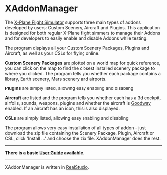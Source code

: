 # XAddonManager #

The [X-Plane Flight Simulator](http://www.x-plane.com) supports three main types of addons developed by users:  Custom Scenery, Aircraft and Plugins.  This application is designed for both regular X-Plane flight simmers to manage their Addons and for developers to easily enable and disable Addons while testing.

The program displays all your Custom Scenery Packages, Plugins and Aircraft, as well as your CSLs for flying online.

**Custom Scenery Packages** are plotted on a world map for quick reference, you can click on the map to find the closest installed scenery package to where you clicked. The program tells you whether each package contains a library, Earth scenery, Mars scenery and airports.

**Plugins** are simply listed, allowing easy enabling and disabling

**Aircraft** are listed and the program tells you whether each has a 3d cockpit, airfoils, sounds, weapons, plugins and whether the aircraft is [Goodway](http://www.xpgoodway.com) enabled. If an aircraft has an icon, this is also displayed.

**CSLs** are simply listed, allowing easy enabling and disabling

The program allows very easy installation of all types of addon - just download the zip file containing the Scenery Package, Plugin, Aircraft or CSL, click 'Install ...' and choose the zip file. XAddonManager does the rest.


---


**There is a basic [User Guide](UserGuide.md) available.**


---


XAddonManager is written in [RealStudio](http://www.realsoftware.com).